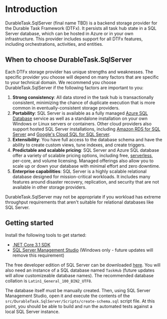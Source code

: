 ﻿# Introduction

DurableTask.SqlServer (final name TBD) is a backend storage provider for the Durable Task Framework (DTFx).
It persists all task hub state in a SQL Server database, which can be hosted in Azure or in your own infrastructure.
This provider includes support for all DTFx features, including orchestrations, activities, and entities.

## When to choose DurableTask.SqlServer

Each DTFx storage provider has unique strengths and weaknesses. The specific provider you choose will depend
on many factors that are specific to your technical domain. We recommend you choose DurableTask.SqlServer if
the following factors are important to you:

1. **Strong consistency**: All data stored in the task hub is transactionally consistent, minimizing the chance of
duplicate execution that is more common in eventually-consistent storage providers.
2. **Portability**: SQL Server is available as a fully managed [Azure SQL Database](https://azure.microsoft.com/services/sql-database/)
service as well as a standalone installation on your own Windows or Linux servers or containers. Other cloud providers also support
hosted SQL Server installations, including [Amazon RDS for SQL Server](https://aws.amazon.com/rds/sqlserver/) and
[Google's Cloud SQL for SQL Server](https://cloud.google.com/sql/docs/sqlserver).
3. **Extensibility**: You have full access to the database schema and have the ability to create custom views,
tune indexes, and create triggers.
4. **Predictable and scalable pricing**: SQL Server and Azure SQL database offer a variety of scalable pricing options,
including free, [serverless](https://docs.microsoft.com/azure/sql-database/sql-database-serverless), per-core, and
volume licensing. Managed offerings also allow you to scale up or down your database with minimal effort and zero downtime.
5. **Enterprise capabilities**: SQL Server is a highly scalable relational database designed for mission-critical workloads.
It includes many features around disaster recovery, replication, and security that are not available in other storage providers.

DurableTask.SqlServer may not be appropriate if you workload has extreme throughput requirements that aren't suitable
for relational databases like SQL Server.

## Getting started

Install the following tools to get started:

* [.NET Core 3.1 SDK](https://dotnet.microsoft.com/download/dotnet-core/3.1)
* [SQL Server Management Studio](https://docs.microsoft.com/en-us/sql/ssms/download-sql-server-management-studio-ssms) (Windows only - future updates will remove this requirement)

The free developer edition of SQL Server can be downloaded [here](https://www.microsoft.com/en-us/sql-server/sql-server-downloads).
You will also need an instance of a SQL database named `TaskHub` (future updates will allow customizeable database names).
The recommended database collation is `Latin1_General_100_BIN2_UTF8`.

The database itself must be manually created. Then, using SQL Server Management Studio, open it and execute the contents of
the `src/DurableTask.SqlServer/Scripts/create-schema.sql` script file. At this point, you should be able to build and run
the automated tests against a local SQL Server instance.